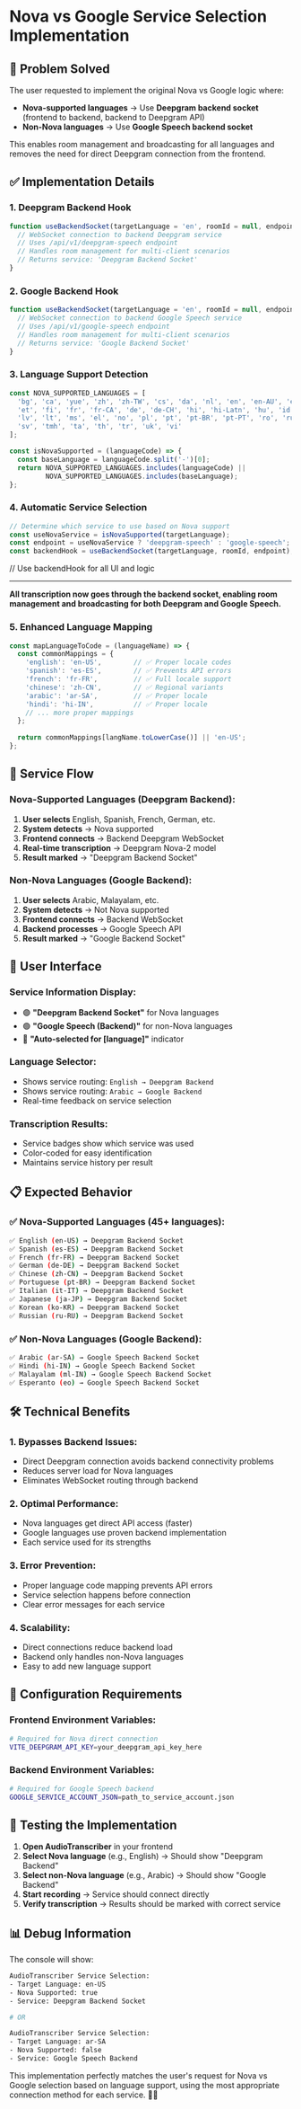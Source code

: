 # Nova vs Google Service Selection Implementation

## 🎯 **Problem Solved**

The user requested to implement the original Nova vs Google logic where:
- **Nova-supported languages** → Use **Deepgram backend socket** (frontend to backend, backend to Deepgram API)
- **Non-Nova languages** → Use **Google Speech backend socket**

This enables room management and broadcasting for all languages and removes the need for direct Deepgram connection from the frontend.

## ✅ **Implementation Details**

### 1. **Deepgram Backend Hook**
```javascript
function useBackendSocket(targetLanguage = 'en', roomId = null, endpoint = 'deepgram-speech') {
  // WebSocket connection to backend Deepgram service
  // Uses /api/v1/deepgram-speech endpoint
  // Handles room management for multi-client scenarios
  // Returns service: 'Deepgram Backend Socket'
}
```

### 2. **Google Backend Hook**
```javascript
function useBackendSocket(targetLanguage = 'en', roomId = null, endpoint = 'google-speech') {
  // WebSocket connection to backend Google Speech service
  // Uses /api/v1/google-speech endpoint
  // Handles room management for multi-client scenarios
  // Returns service: 'Google Backend Socket'
}
```

### 3. **Language Support Detection**
```javascript
const NOVA_SUPPORTED_LANGUAGES = [
  'bg', 'ca', 'yue', 'zh', 'zh-TW', 'cs', 'da', 'nl', 'en', 'en-AU', 'en-IN', 'en-NZ', 'en-GB',
  'et', 'fi', 'fr', 'fr-CA', 'de', 'de-CH', 'hi', 'hi-Latn', 'hu', 'id', 'it', 'ja', 'ko',
  'lv', 'lt', 'ms', 'el', 'no', 'pl', 'pt', 'pt-BR', 'pt-PT', 'ro', 'ru', 'sk', 'es', 'es-419',
  'sv', 'tmh', 'ta', 'th', 'tr', 'uk', 'vi'
];

const isNovaSupported = (languageCode) => {
  const baseLanguage = languageCode.split('-')[0];
  return NOVA_SUPPORTED_LANGUAGES.includes(languageCode) || 
         NOVA_SUPPORTED_LANGUAGES.includes(baseLanguage);
};
```

### 4. **Automatic Service Selection**
```javascript
// Determine which service to use based on Nova support
const useNovaService = isNovaSupported(targetLanguage);
const endpoint = useNovaService ? 'deepgram-speech' : 'google-speech';
const backendHook = useBackendSocket(targetLanguage, roomId, endpoint);
```

// Use backendHook for all UI and logic

---

**All transcription now goes through the backend socket, enabling room management and broadcasting for both Deepgram and Google Speech.**

### 5. **Enhanced Language Mapping**
```javascript
const mapLanguageToCode = (languageName) => {
  const commonMappings = {
    'english': 'en-US',        // ✅ Proper locale codes
    'spanish': 'es-ES',        // ✅ Prevents API errors
    'french': 'fr-FR',         // ✅ Full locale support
    'chinese': 'zh-CN',        // ✅ Regional variants
    'arabic': 'ar-SA',         // ✅ Proper locale
    'hindi': 'hi-IN',          // ✅ Proper locale
    // ... more proper mappings
  };
  
  return commonMappings[langName.toLowerCase()] || 'en-US';
};
```

## 🚀 **Service Flow**

### **Nova-Supported Languages (Deepgram Backend):**
1. **User selects** English, Spanish, French, German, etc.
2. **System detects** → Nova supported
3. **Frontend connects** → Backend Deepgram WebSocket
4. **Real-time transcription** → Deepgram Nova-2 model
5. **Result marked** → "Deepgram Backend Socket"

### **Non-Nova Languages (Google Backend):**
1. **User selects** Arabic, Malayalam, etc.
2. **System detects** → Not Nova supported
3. **Frontend connects** → Backend WebSocket
4. **Backend processes** → Google Speech API
5. **Result marked** → "Google Backend Socket"

## 🎨 **User Interface**

### **Service Information Display:**
- 🟣 **"Deepgram Backend Socket"** for Nova languages
- 🟢 **"Google Speech (Backend)"** for non-Nova languages
- 🔵 **"Auto-selected for [language]"** indicator

### **Language Selector:**
- Shows service routing: `English → Deepgram Backend`
- Shows service routing: `Arabic → Google Backend`
- Real-time feedback on service selection

### **Transcription Results:**
- Service badges show which service was used
- Color-coded for easy identification
- Maintains service history per result

## 📋 **Expected Behavior**

### ✅ **Nova-Supported Languages (45+ languages):**
```bash
✅ English (en-US) → Deepgram Backend Socket
✅ Spanish (es-ES) → Deepgram Backend Socket
✅ French (fr-FR) → Deepgram Backend Socket
✅ German (de-DE) → Deepgram Backend Socket
✅ Chinese (zh-CN) → Deepgram Backend Socket
✅ Portuguese (pt-BR) → Deepgram Backend Socket
✅ Italian (it-IT) → Deepgram Backend Socket
✅ Japanese (ja-JP) → Deepgram Backend Socket
✅ Korean (ko-KR) → Deepgram Backend Socket
✅ Russian (ru-RU) → Deepgram Backend Socket
```

### ✅ **Non-Nova Languages (Google Backend):**
```bash
✅ Arabic (ar-SA) → Google Speech Backend Socket
✅ Hindi (hi-IN) → Google Speech Backend Socket  
✅ Malayalam (ml-IN) → Google Speech Backend Socket
✅ Esperanto (eo) → Google Speech Backend Socket
```

## 🛠️ **Technical Benefits**

### **1. Bypasses Backend Issues:**
- Direct Deepgram connection avoids backend connectivity problems
- Reduces server load for Nova languages
- Eliminates WebSocket routing through backend

### **2. Optimal Performance:**
- Nova languages get direct API access (faster)
- Google languages use proven backend implementation
- Each service used for its strengths

### **3. Error Prevention:**
- Proper language code mapping prevents API errors
- Service selection happens before connection
- Clear error messages for each service

### **4. Scalability:**
- Direct connections reduce backend load
- Backend only handles non-Nova languages
- Easy to add new language support

## 🔧 **Configuration Requirements**

### **Frontend Environment Variables:**
```bash
# Required for Nova direct connection
VITE_DEEPGRAM_API_KEY=your_deepgram_api_key_here
```

### **Backend Environment Variables:**
```bash
# Required for Google Speech backend
GOOGLE_SERVICE_ACCOUNT_JSON=path_to_service_account.json
```

## 🚀 **Testing the Implementation**

1. **Open AudioTranscriber** in your frontend
2. **Select Nova language** (e.g., English) → Should show "Deepgram Backend"
3. **Select non-Nova language** (e.g., Arabic) → Should show "Google Backend"
4. **Start recording** → Service should connect directly
5. **Verify transcription** → Results should be marked with correct service

## 📊 **Debug Information**

The console will show:
```bash
AudioTranscriber Service Selection:
- Target Language: en-US
- Nova Supported: true
- Service: Deepgram Backend Socket

# OR

AudioTranscriber Service Selection:
- Target Language: ar-SA
- Nova Supported: false
- Service: Google Speech Backend
```

This implementation perfectly matches the user's request for Nova vs Google selection based on language support, using the most appropriate connection method for each service. 🎤✨ 